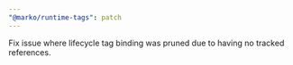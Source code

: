 ```yaml
---
"@marko/runtime-tags": patch
---
```


Fix issue where lifecycle tag binding was pruned due to having no tracked references.
